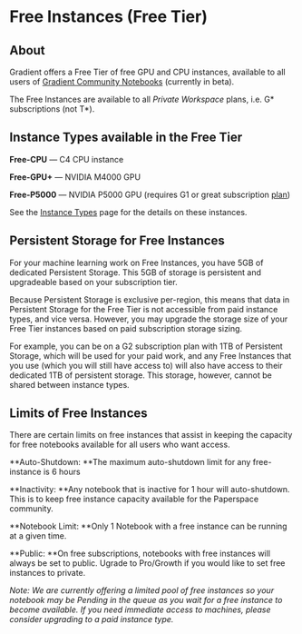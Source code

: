 # Free Instances (Free Tier)

## About

Gradient offers a Free Tier of free GPU and CPU instances, available to all users of [Gradient Community Notebooks](../../explore-train-deploy/notebooks/create-a-notebook/public-notebooks.md) (currently in beta).

The Free Instances are available to all _Private Workspace_ plans, i.e. G\* subscriptions (not T\*).

## Instance Types available in the Free Tier

**Free-CPU** — C4 CPU instance

**Free-GPU+** — NVIDIA M4000 GPU

**Free-P5000** — NVIDIA P5000 GPU (requires G1 or great subscription [plan](https://gradient.paperspace.com/pricing))&#x20;

See the [Instance Types](./) page for the details on these instances.

## Persistent Storage for Free Instances

For your machine learning work on Free Instances, you have 5GB of dedicated Persistent Storage. This 5GB of storage is persistent and upgradeable based on your subscription tier.

Because Persistent Storage is exclusive per-region, this means that data in Persistent Storage for the Free Tier is not accessible from paid instance types, and vice versa. However, you may upgrade the storage size of your Free Tier instances based on paid subscription storage sizing.

For example, you can be on a G2 subscription plan with 1TB of Persistent Storage, which will be used for your paid work, and any Free Instances that you use (which you will still have access to) will also have access to their dedicated 1TB of persistent storage. This storage, however, cannot be shared between instance types.

## Limits of Free Instances

There are certain limits on free instances that assist in keeping the capacity for free notebooks available for all users who want access.&#x20;

**Auto-Shutdown: **The maximum auto-shutdown limit for any free-instance is 6 hours

**Inactivity: **Any notebook that is inactive for 1 hour will auto-shutdown. This is to keep free instance capacity available for the Paperspace community.

**Notebook Limit: **Only 1 Notebook with a free instance can be running at a given time.

**Public: **On free subscriptions, notebooks with free instances will always be set to public. Ugrade to Pro/Growth if you would like to set free instances to private.

_Note: We are currently offering a limited pool of free instances so your notebook may be Pending in the queue as you wait for a free instance to become available. If you need immediate access to machines, please consider upgrading to a paid instance type._
